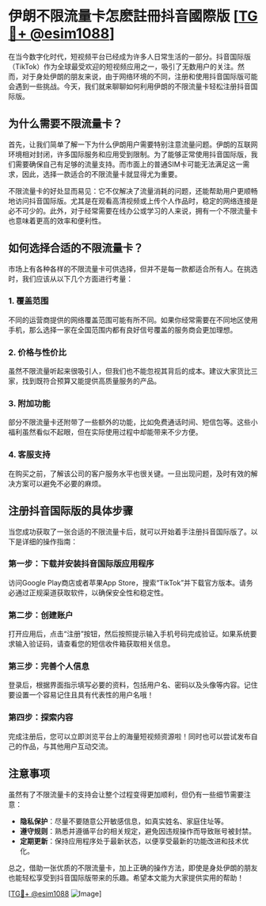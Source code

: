 # 伊朗不限流量卡怎麽註冊抖音國際版 [[TG💪+ @esim1088](https://t.me/s/esim1088)]

在当今数字化时代，短视频平台已经成为许多人日常生活的一部分。抖音国际版（TikTok）作为全球最受欢迎的短视频应用之一，吸引了无数用户的关注。然而，对于身处伊朗的朋友来说，由于网络环境的不同，注册和使用抖音国际版可能会遇到一些挑战。今天，我们就来聊聊如何利用伊朗的不限流量卡轻松注册抖音国际版。

## 为什么需要不限流量卡？

首先，让我们简单了解一下为什么伊朗用户需要特别注意流量问题。伊朗的互联网环境相对封闭，许多国际服务和应用受到限制。为了能够正常使用抖音国际版，我们需要确保自己有足够的流量支持。而市面上的普通SIM卡可能无法满足这一需求，因此，选择一款适合的不限流量卡就显得尤为重要。

不限流量卡的好处显而易见：它不仅解决了流量消耗的问题，还能帮助用户更顺畅地访问抖音国际版。尤其是在观看高清视频或上传个人作品时，稳定的网络连接是必不可少的。此外，对于经常需要在线办公或学习的人来说，拥有一个不限流量卡也意味着更高的效率和便利性。

## 如何选择合适的不限流量卡？

市场上有各种各样的不限流量卡可供选择，但并不是每一款都适合所有人。在挑选时，我们应该从以下几个方面进行考量：

### 1. **覆盖范围**
   不同的运营商提供的网络覆盖范围可能有所不同。如果你经常需要在不同地区使用手机，那么选择一家在全国范围内都有良好信号覆盖的服务商会更加理想。

### 2. **价格与性价比**
   虽然不限流量听起来很吸引人，但我们也不能忽视其背后的成本。建议大家货比三家，找到既符合预算又能提供高质量服务的产品。

### 3. **附加功能**
   部分不限流量卡还附带了一些额外的功能，比如免费通话时间、短信包等。这些小福利虽然看似不起眼，但在实际使用过程中却能带来不少方便。

### 4. **客服支持**
   在购买之前，了解该公司的客户服务水平也很关键。一旦出现问题，及时有效的解决方案可以避免不必要的麻烦。

## 注册抖音国际版的具体步骤

当您成功获取了一张合适的不限流量卡后，就可以开始着手注册抖音国际版了。以下是详细的操作指南：

### 第一步：下载并安装抖音国际版应用程序
   访问Google Play商店或者苹果App Store，搜索“TikTok”并下载官方版本。请务必通过正规渠道获取软件，以确保安全性和稳定性。

### 第二步：创建账户
   打开应用后，点击“注册”按钮，然后按照提示输入手机号码完成验证。如果系统要求输入验证码，请查看您的短信收件箱获取相关信息。

### 第三步：完善个人信息
   登录后，根据界面指示填写必要的资料，包括用户名、密码以及头像等内容。记住要设置一个容易记住且具有代表性的用户名哦！

### 第四步：探索内容
   完成注册后，您可以立即浏览平台上的海量短视频资源啦！同时也可以尝试发布自己的作品，与其他用户互动交流。

## 注意事项

虽然有了不限流量卡的支持会让整个过程变得更加顺利，但仍有一些细节需要注意：

- **隐私保护**：尽量不要随意公开敏感信息，如真实姓名、家庭住址等。
- **遵守规则**：熟悉并遵循平台的相关规定，避免因违规操作而导致账号被封禁。
- **定期更新**：保持应用程序处于最新状态，以便享受最新的功能改进和技术优化。

总之，借助一张优质的不限流量卡，加上正确的操作方法，即使是身处伊朗的朋友也能轻松享受到抖音国际版带来的乐趣。希望本文能为大家提供实用的帮助！

[[TG💪+ @esim1088](https://t.me/s/esim1088) ![Image](https://i.postimg.cc/4NQfJmqS/Snipaste-2025-05-13-00-14-12.png)]